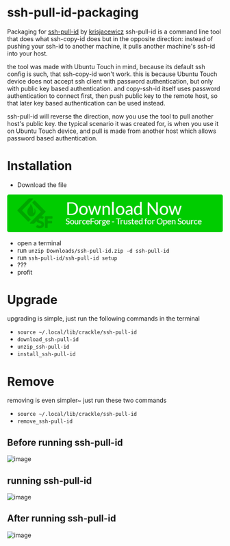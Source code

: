 # ssh-pull-id-packaging
Packaging for [ssh-pull-id](https://sourceforge.net/projects/ssh-pull-id/) by [krisjacewicz](https://sourceforge.net/u/krisjacewicz/)
ssh-pull-id is a command line tool that does what ssh-copy-id does but in the opposite direction: instead of pushing your ssh-id to another machine, it pulls another machine's ssh-id into your host.

the tool was made with Ubuntu Touch in mind, because its default ssh config is such, that ssh-copy-id won't work. this is because Ubuntu Touch device does not accept ssh client with password authentication, but only with public key based authentication. and copy-ssh-id itself uses password authentication to connect first, then push public key to the remote host, so that later key based authentication can be used instead.

ssh-pull-id will reverse the direction, now you use the tool to pull another host's public key. the typical scenario it was created for, is when you use it on Ubuntu Touch device, and pull is made from another host which allows password based authentication.

# Installation

- Download the file

[![download](https://raw.githubusercontent.com/Fuseteam/linus-proof/main/images/sf-download-button.png)](https://github.com/tuxecure/ssh-pull-id-packaging/releases/latest/download/ssh-pull-id.zip)

- open a terminal
- run `unzip Downloads/ssh-pull-id.zip -d ssh-pull-id`
- run `ssh-pull-id/ssh-pull-id setup`
- ???
- profit

# Upgrade

upgrading is simple, just run the following commands in the terminal
- `source ~/.local/lib/crackle/ssh-pull-id`
- `download_ssh-pull-id`
- `unzip_ssh-pull-id`
- `install_ssh-pull-id`

# Remove

removing is even simpler~ just run these two commands
- `source ~/.local/lib/crackle/ssh-pull-id`
- `remove_ssh-pull-id`

## Before running ssh-pull-id
![image](https://user-images.githubusercontent.com/10421851/162029364-aa55f3b3-f944-4b70-bbbb-edb23bac2037.png)


## running ssh-pull-id
![image](https://user-images.githubusercontent.com/10421851/162029403-6deccb36-4630-4b72-9d4d-edbdfdf38449.png)

## After running ssh-pull-id
![image](https://user-images.githubusercontent.com/10421851/162029469-87b34e78-9f39-43fb-858a-d19c78182416.png)
